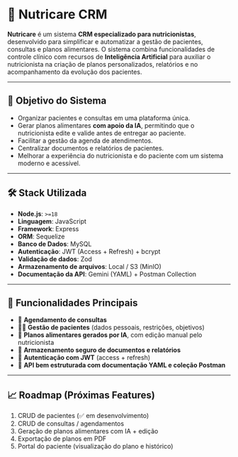 # 🥗 Nutricare CRM

  **Nutricare** é um sistema **CRM especializado para nutricionistas**, desenvolvido para simplificar e automatizar a gestão de pacientes, consultas e planos alimentares. O sistema combina funcionalidades de controle clínico com recursos de **Inteligência Artificial** para auxiliar o nutricionista na criação de planos personalizados, relatórios e no acompanhamento da evolução dos pacientes.

  ---

  ## 🚀 Objetivo do Sistema

  - Organizar pacientes e consultas em uma plataforma única.
  - Gerar planos alimentares **com apoio da IA**, permitindo que o nutricionista edite e valide antes de entregar ao paciente.
  - Facilitar a gestão da agenda de atendimentos.
  - Centralizar documentos e relatórios de pacientes.
  - Melhorar a experiência do nutricionista e do paciente com um sistema moderno e acessível.

  ---

  ## 🛠️ Stack Utilizada

  - **Node.js**: `>=18`
  - **Linguagem**: JavaScript
  - **Framework**: Express
  - **ORM**: Sequelize
  - **Banco de Dados**: MySQL
  - **Autenticação**: JWT (Access + Refresh) + bcrypt
  - **Validação de dados**: Zod
  - **Armazenamento de arquivos**: Local / S3 (MinIO)
  - **Documentação da API**: Gemini (YAML) + Postman Collection

  ---

  ## 📌 Funcionalidades Principais

  - 📅 **Agendamento de consultas**
  - 👨‍⚕️ **Gestão de pacientes** (dados pessoais, restrições, objetivos)
  - 🥗 **Planos alimentares gerados por IA**, com edição manual pelo nutricionista
  - 📂 **Armazenamento seguro de documentos e relatórios**
  - 🔑 **Autenticação com JWT** (access + refresh)
  - 🧩 **API bem estruturada com documentação YAML e coleção Postman**

  ---

  ## 📈 Roadmap (Próximas Features)

  1. CRUD de pacientes (✅ em desenvolvimento)
  2. CRUD de consultas / agendamentos
  3. Geração de planos alimentares com IA + edição
  4. Exportação de planos em PDF
  5. Portal do paciente (visualização do plano e histórico)
